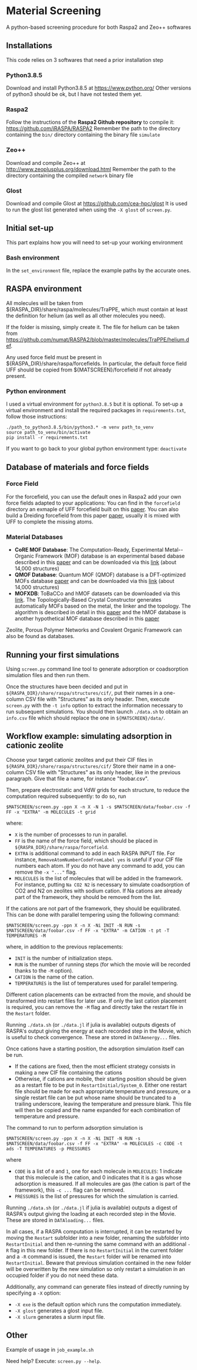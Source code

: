 # Material Screening

A python-based screening procedure for both Raspa2 and Zeo++ softwares

## Installations

This code relies on 3 softwares that need a prior installation step

### Python3.8.5

Download and install Python3.8.5 at https://www.python.org/
Other versions of python3 should be ok, but I have not tested them yet.

### Raspa2

Follow the instructions of the **Raspa2 Github repository** to compile it:
https://github.com/iRASPA/RASPA2
Remember the path to the directory containing the ```bin/``` directory containing the binary file ```simulate```

### Zeo++

Download and compile Zeo++ at http://www.zeoplusplus.org/download.html
Remember the path to the directory containing the compiled ```network``` binary file

### Glost

Download and compile Glost at https://github.com/cea-hpc/glost
It is used to run the glost list generated when using the ```-X glost``` of ```screen.py```.

## Initial set-up

This part explains how you will need to set-up your working environment

### Bash environment

In the ```set_environment``` file, replace the example paths by the accurate ones.

## RASPA environment

All molecules will be taken from ${RASPA_DIR}/share/raspa/molecules/TraPPE, which must
contain at least the definition for helium (as well as all other molecules you need).

If the folder is missing, simply create it.
The file for helium can be taken from https://github.com/numat/RASPA2/blob/master/molecules/TraPPE/helium.def.

Any used force field must be present in ${RASPA_DIR}/share/raspa/forcefields. In particular,
the default force field UFF should be copied from ${MATSCREEN}/forcefield if not already
present.

### Python environment

I used a virtual environment for ```python3.8.5``` but it is optional.
To set-up a virtual environment and install the required packages in ```requirements.txt```, follow those instructions:
```
./path_to_python3.8.5/bin/python3.* -m venv path_to_venv
source path_to_venv/bin/activate
pip install -r requirements.txt
```

If you want to go back to your global python environment type: ``deactivate``

## Database of materials and force fields

### Force Field

For the forcefield, you can use the default ones in Raspa2 add your own force fields adapted to your applications: You can find in the ```forcefield``` directory an exmaple of UFF forcefield built on this <a href="https://pubs.acs.org/doi/10.1021/ja00051a040">paper</a>. You can also build a Dreiding forcefield from this paper <a href="https://pubs.acs.org/doi/10.1021/j100389a010">paper</a>, usually it is mixed with UFF to complete the missing atoms.

### Material Databases

<ul>
    <li><b>CoRE MOF Database</b>: The Computation-Ready, Experimental Metal--Organic Framework (MOF) database is an experimental based dabase described in this <a href="https://pubs.acs.org/doi/abs/10.1021/acs.jced.9b00835">paper</a> and can be downloaded via this <a href="https://zenodo.org/record/3677685#.YFnEu3VKhhE">link</a> (about 14,000 structures)</li>
    <li><b>QMOF Database</b>: Quantum MOF (QMOF) database is a DFT-optimized MOFs database <a href="https://chemrxiv.org/articles/preprint/Machine_Learning_the_Quantum-Chemical_Properties_of_Metal_Organic_Frameworks_for_Accelerated_Materials_Discovery_with_a_New_Electronic_Structure_Database/13147616/1?file=25304507">paper</a> and can be downloaded via this <a href="https://figshare.com/articles/dataset/QMOF_Database/13147324">link</a> (about 14,000 structures)</li>
    <li><b>MOFXDB</b>: ToBaCCo and hMOF datasets can be downloaded via this <a href="https://mof.tech.northwestern.edu/databases">link</a>. The Topologically-Based Crystal Constructor generates automatically MOFs based on the metal, the linker and the topology. The algorithm is described in detail in this <a href="https://pubs.acs.org/doi/abs/10.1021/acs.cgd.7b00848">paper</a> and the hMOF database is another hypothetical MOF database described in this <a href="https://www.nature.com/articles/nchem.1192">paper</a> </li>
</ul>

Zeolite, Porous Polymer Networks and Covalent Organic Framework can also be found as databases.

## Running your first simulations

Using `screen.py` command line tool to generate adsorption or coadsorption simulation files and then run them.

Once the structures have been decided and put in `${RASPA_DIR}/share/raspa/structures/cif/`,
put their names in a one-column CSV file with "Structures" as its only header.
Then, execute `screen.py` with the `-t info` option to extract the information necessary
to run subsequent simulations. You should then launch `./data.sh` to obtain an `info.csv`
file which should replace the one in `${MATSCREEN}/data/`.

## Workflow example: simulating adsorption in cationic zeolite

Choose your target cationic zeolites and put their CIF files in
`${RASPA_DIR}/share/raspa/structures/cif/`
Store their name in a one-column CSV file with "Structures" as its only header, like in the
previous paragraph. Give that file a name, for instance "foobar.csv".

Then, prepare electrostatic and VdW grids for each structure, to reduce the computation
required subsequently: to do so, run
```
$MATSCREEN/screen.py -ppn X -n X -N 1 -s $MATSCREEN/data/foobar.csv -f FF -x "EXTRA" -m MOLECULES -t grid
```
where:
- `X` is the number of processes to run in parallel.
- `FF` is the name of the force field, which should be placed in `${RASPA_DIR}/share/raspa/forcefield`.
- `EXTRA` is additional command to add in each RASPA INPUT file. For instance,
  `RemoveAtomNumberCodeFromLabel yes` is useful if your CIF file numbers each atom.
  If you do not have any command to add, you can remove the `-x "..."` flag.
- `MOLECULES` is the list of molecules that will be added in the framework. For instance,
  putting `Na CO2 N2` is necessary to simulate coadsorption of CO2 and N2 on zeolites with
  sodium cation. If Na cations are already part of the framework, they should be removed
  from the list.

If the cations are not part of the framework, they should be equilibrated. This can be done
with parallel tempering using the following command:
```
$MATSCREEN/screen.py -ppn X -n X -Ni INIT -N RUN -s $MATSCREEN/data/foobar.csv -f FF -x "EXTRA" -m CATION -t pt -T TEMPERATURES -M
```
where, in addition to the previous replacements:
- `INIT` is the number of initialization steps.
- `RUN` is the number of running steps (for which the movie will be recorded thanks to the `-M` option).
- `CATION` is the name of the cation.
- `TEMPERATURES` is the list of temperatures used for parallel tempering.

Different cation placements can be extracted from the movie, and should be transformed into
restart files for later use. If only the last cation placement is required, you can remove the
`-M` flag and directly take the restart file in the `Restart` folder.

Running `./data.sh` (or `./data.jl` if julia is available) outputs digests of RASPA's
output giving the energy at each recorded step in the Movie, which is useful to check
convergence. These are stored in `DATAenergy...` files.

Once cations have a starting position, the adsorption simulation itself can be run.
- If the cations are fixed, then the most efficient strategy consists in making a new CIF
  file containing the cations
- Otherwise, if cations are mobile, their starting position should be given as a restart
  file to be put in `RestartInitial/System_0`. Either one restart file should be made for
  each appropriate temperature and pressure, or a single restart file can be put whose name
  should be truncated to a trailing underscore, leaving the temperature and pressure blank.
  This file will then be copied and the name expanded for each combination of temperature
  and pressure.

The command to run to perform adsorption simulation is
```
$MATSCREEN/screen.py -ppn X -n X -Ni INIT -N RUN -s $MATSCREEN/data/foobar.csv -f FF -x "EXTRA" -m MOLECULES -c CODE -t ads -T TEMPERATURES -p PRESSURES
```
where
- `CODE` is a list of `0` and `1`, one for each molecule in `MOLECULES`: 1 indicate that
  this molecule is the cation, and 0 indicates that it is a gas whose adsorption is measured.
  If all molecules are gas (the cation is part of the framework), this `-c ...` flag can
  be removed.
- `PRESSURES` is the list of pressures for which the simulation is carried.

Running `./data.sh` (or `./data.jl` if julia is available) outputs a digest of RASPA's
output giving the loading at each recorded step in the Movie. These are stored in
`DATAloading...` files.

In all cases, if a RASPA computation is interrupted, it can be restarted by moving the
`Restart` subfolder into a new folder, renaming the subfolder into `RestartInitial` and
then re-running the same command with an additional `-R` flag in this new folder.
If there is no `RestartInitial` in the current folder and a `-R` command is issued, the
`Restart` folder will be renamed into `RestartInitial`. Beware that previous simulation
contained in the new folder will be overwritten by the new simulation so only restart
a simulation in an occupied folder if you do not need these data.

Additionally, any command can generate files instead of directly running by specifying a
`-X` option:
- `-X exe` is the default option which runs the computation immediately.
- `-X glost` generates a glost input file.
- `-X slurm` generates a slurm input file.

## Other

Example of usage in `job_example.sh`

Need help? Execute: `screen.py --help`.
